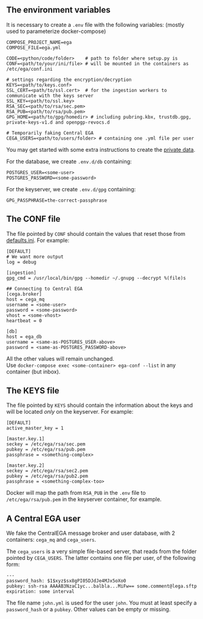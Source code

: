 ## The environment variables

It is necessary to create a `.env` file with the following variables:
(mostly used to parameterize docker-compose)

```
COMPOSE_PROJECT_NAME=ega
COMPOSE_FILE=ega.yml

CODE=<python/code/folder>    # path to folder where setup.py is
CONF=<path/to/your/ini/file> # will be mounted in the containers as /etc/ega/conf.ini

# settings regarding the encryption/decryption
KEYS=<path/to/keys.conf>
SSL_CERT=<path/to/ssl.cert>  # for the ingestion workers to communicate with the keys server
SSL_KEY=<path/to/ssl.key>
RSA_SEC=<path/to/rsa/sec.pem>
RSA_PUB=<path/to/rsa/pub.pem>
GPG_HOME=<path/to/gpg/homedir> # including pubring.kbx, trustdb.gpg, private-keys-v1.d and openpgp-revocs.d

# Temporarily faking Central EGA
CEGA_USERS=<path/to/users/folder> # containing one .yml file per user
```

You may get started with some extra instructions to create
the [private data](bootstrap/README.md).

For the database, we create `.env.d/db` containing:

```
POSTGRES_USER=<some-user>
POSTGRES_PASSWORD=<some-password>
```

For the keyserver, we create `.env.d/gpg` containing:

```
GPG_PASSPHRASE=the-correct-passphrase
```
## The CONF file

The file pointed by `CONF` should contain the values that reset those
from [defaults.ini](../src/lega/conf/defaults.ini). For example:

```
[DEFAULT]
# We want more output
log = debug

[ingestion]
gpg_cmd = /usr/local/bin/gpg --homedir ~/.gnupg --decrypt %(file)s

## Connecting to Central EGA
[cega.broker]
host = cega_mq
username = <some-user>
password = <some-password>
vhost = <some-vhost>
heartbeat = 0

[db]
host = ega_db
username = <same-as-POSTGRES_USER-above>
password = <same-as-POSTGRES_PASSWORD-above>
```

All the other values will remain unchanged.<br/>
Use `docker-compose exec <some-container> ega-conf --list` in any container (but inbox).

## The KEYS file

The file pointed by `KEYS` should contain the information about the
keys and will be located _only_ on the keyserver. For example:

```
[DEFAULT]
active_master_key = 1

[master.key.1]
seckey = /etc/ega/rsa/sec.pem
pubkey = /etc/ega/rsa/pub.pem
passphrase = <something-complex>

[master.key.2]
seckey = /etc/ega/rsa/sec2.pem
pubkey = /etc/ega/rsa/pub2.pem
passphrase = <something-complex-too>
```

Docker will map the path from `RSA_PUB` in the `.env` file to
`/etc/ega/rsa/pub.pem` in the keyserver container, for example.

## A Central EGA user

We fake the CentralEGA message broker and user database, with 2
containers: `cega_mq` and `cega_users`.

The `cega_users` is a very simple file-based server, that reads from
the folder pointed by `CEGA_USERS`. The latter contains one file per user, of the following form:

```
---
password_hash: $1$xyz$sx8gPI05DJdJe4MJx5oXo0
pubkey: ssh-rsa AAAAB3NzaC1yc...balbla...MiFw== some.comment@lega.sftp
expiration: some interval
```

The file name `john.yml` is used for the user `john`. You must at
least specify a `password_hash` or a `pubkey`. Other values can be
empty or missing.

